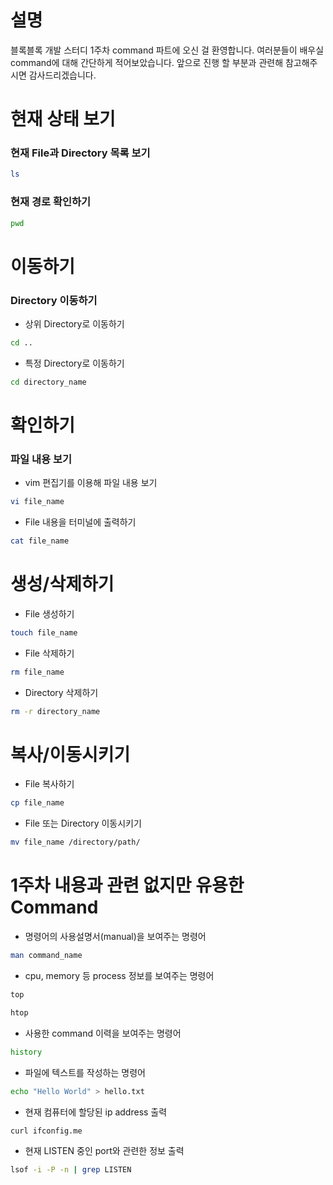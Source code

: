 # 설명
블록블록 개발 스터디 1주차 command 파트에 오신 걸 환영합니다. 여러분들이 배우실 command에 대해 간단하게 적어보았습니다. 앞으로 진행 할 부분과 관련해 참고해주시면 감사드리겠습니다.


# 현재 상태 보기

### 현재 File과 Directory 목록 보기
``` bash
ls
```

### 현재 경로 확인하기
``` bash
pwd
```


# 이동하기

### Directory 이동하기
- 상위 Directory로 이동하기
``` bash
cd ..
```

- 특정 Directory로 이동하기
``` bash
cd directory_name
```

# 확인하기

### 파일 내용 보기
- vim 편집기를 이용해 파일 내용 보기
``` bash
vi file_name
```

- File 내용을 터미널에 출력하기
``` bash
cat file_name
```

# 생성/삭제하기
- File 생성하기
``` bash
touch file_name
```

- File 삭제하기
``` bash
rm file_name
```

- Directory 삭제하기
``` bash
rm -r directory_name
```

# 복사/이동시키기
- File 복사하기
``` bash
cp file_name
```

- File 또는 Directory 이동시키기
``` bash
mv file_name /directory/path/
```

# 1주차 내용과 관련 없지만 유용한 Command

- 명령어의 사용설명서(manual)을 보여주는 명령어
``` bash
man command_name
```

- cpu, memory 등 process 정보를 보여주는 명령어
``` bash
top
```
``` bash
htop
```

- 사용한 command 이력을 보여주는 명령어
``` bash
history
```

- 파일에 텍스트를 작성하는 명령어
``` bash
echo "Hello World" > hello.txt
```

- 현재 컴퓨터에 할당된 ip address 출력
``` bash
curl ifconfig.me
```

- 현재 LISTEN 중인 port와 관련한 정보 출력
``` bash
lsof -i -P -n | grep LISTEN
```
